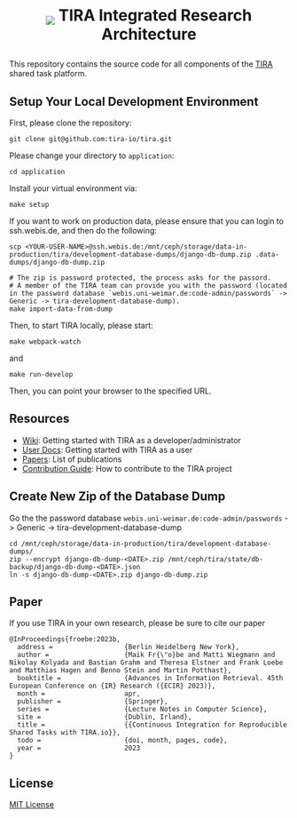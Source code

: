 <h1 align="center"><p><img src="http://assets.tira.io/tira-icons/tira-logo-32px-white.png" style="vertical-align:bottom"> TIRA Integrated Research Architecture </p></h1>


This repository contains the source code for all components of the [TIRA](https://www.tira.io) shared task platform.

## Setup Your Local Development Environment

First, please clone the repository:
```
git clone git@github.com:tira-io/tira.git
```

Please change your directory to `application`:
```
cd application
```

Install your virtual environment via:
```
make setup
```

If you want to work on production data, please ensure that you can login to ssh.webis.de, and then do the following:

```
scp <YOUR-USER-NAME>@ssh.webis.de:/mnt/ceph/storage/data-in-production/tira/development-database-dumps/django-db-dump.zip .data-dumps/django-db-dump.zip

# The zip is password protected, the process asks for the passord.
# A member of the TIRA team can provide you with the password (located in the password database `webis.uni-weimar.de:code-admin/passwords` -> Generic -> tira-development-database-dump).
make import-data-from-dump
```

Then, to start TIRA locally, please start:

```
make webpack-watch
```

and 

```
make run-develop
```

Then, you can point your browser to the specified URL.

## Resources
* [Wiki](../../wiki): Getting started with TIRA as a developer/administrator
* [User Docs](https://www.tira.io/t/getting-started/1364): Getting started with TIRA as a user
* [Papers](https://webis.de/publications.html?q=tira): List of publications
* [Contribution Guide](CONTRIBUTING.md): How to contribute to the TIRA project

## Create New Zip of the Database Dump

Go the the password database `webis.uni-weimar.de:code-admin/passwords` -> Generic -> tira-development-database-dump

```
cd /mnt/ceph/storage/data-in-production/tira/development-database-dumps/
zip --encrypt django-db-dump-<DATE>.zip /mnt/ceph/tira/state/db-backup/django-db-dump-<DATE>.json
ln -s django-db-dump-<DATE>.zip django-db-dump.zip
```

## Paper

If you use TIRA in your own research, please be sure to cite our paper

```
@InProceedings{froebe:2023b,
  address =                  {Berlin Heidelberg New York},
  author =                   {Maik Fr{\"o}be and Matti Wiegmann and Nikolay Kolyada and Bastian Grahm and Theresa Elstner and Frank Loebe and Matthias Hagen and Benno Stein and Martin Potthast},
  booktitle =                {Advances in Information Retrieval. 45th European Conference on {IR} Research ({ECIR} 2023)},
  month =                    apr,
  publisher =                {Springer},
  series =                   {Lecture Notes in Computer Science},
  site =                     {Dublin, Irland},
  title =                    {{Continuous Integration for Reproducible Shared Tasks with TIRA.io}},
  todo =                     {doi, month, pages, code},
  year =                     2023
}
```
## License

[MIT License](LICENSE)
